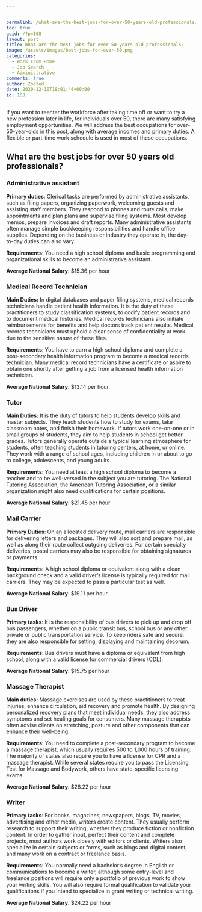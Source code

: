 ```yaml
---


permalink: /what-are-the-best-jobs-for-over-50-years-old-professionals/
toc: true
guid: /?p=108
layout: post
title: What are the best jobs for over 50 years old professionals?
image: /assets/images/best-jobs-for-over-50.png
categories:
  - Work From Home
  - Job Search
  - Administrative
comments: true
author: Zooted
date: 2020-12-10T18:01:44+00:00
id: 108
---
```

If you want to reenter the workforce after taking time off or want to try a new profession later in life, for individuals over 50, there are many satisfying employment opportunities. We will address the best occupations for over-50-year-olds in this post, along with average incomes and primary duties. A flexible or part-time work schedule is used in most of these occupations.

## What are the best jobs for over 50 years old professionals?

### Administrative assistant

**Primary duties**: Clerical tasks are performed by administrative assistants, such as filing papers, organizing paperwork, welcoming guests and assisting staff members. They respond to phones and route calls, make appointments and plan plans and supervise filing systems. Most develop memos, prepare invoices and draft reports. Many administrative assistants often manage simple bookkeeping responsibilities and handle office supplies. Depending on the business or industry they operate in, the day-to-day duties can also vary.

**Requirements**: You need a high school diploma and basic programming and organizational skills to become an administrative assistant.

**Average National Salary**: $15.36 per hour 

### Medical Record Technician

**Main Duties:** In digital databases and paper filing systems, medical records technicians handle patient health information. It is the duty of these practitioners to study classification systems, to codify patient records and to document medical histories. Medical records technicians also initiate reimbursements for benefits and help doctors track patient results. Medical records technicians must uphold a clear sense of confidentiality at work due to the sensitive nature of these files.

**Requirements**: You have to earn a high school diploma and complete a post-secondary health information program to become a medical records technician. Many medical record technicians have a certificate or aspire to obtain one shortly after getting a job from a licensed health information technician.

**Average National Salary**: $13.14 per hour

 

### Tutor

**Main Duties:** It is the duty of tutors to help students develop skills and master subjects. They teach students how to study for exams, take classroom notes, and finish their homework. If tutors work one-on-one or in small groups of students, they aim to help students in school get better grades. Tutors generally operate outside a typical learning atmosphere for students, often teaching students in tutoring centers, at home, or online. They work with a range of school ages, including children in or about to go to college, adolescents, and young adults.

**Requirements**: You need at least a high school diploma to become a teacher and to be well-versed in the subject you are tutoring. The National Tutoring Association, the American Tutoring Association, or a similar organization might also need qualifications for certain positions.

**Average National Salary**: $21.45 per hour 


### Mail Carrier

**Primary Duties**: On an allocated delivery route, mail carriers are responsible for delivering letters and packages. They will also sort and prepare mail, as well as along their route collect outgoing deliveries. For certain specialty deliveries, postal carriers may also be responsible for obtaining signatures or payments.

**Requirements:** A high school diploma or equivalent along with a clean background check and a valid driver&#8217;s license is typically required for mail carriers. They may be expected to pass a particular test as well.

**Average National Salary**: $19.11 per hour 

### Bus Driver

**Primary tasks**: It is the responsibility of bus drivers to pick up and drop off bus passengers, whether on a public transit bus, school bus or any other private or public transportation service. To keep riders safe and secure, they are also responsible for setting, displaying and maintaining decorum.

**Requirements**: Bus drivers must have a diploma or equivalent from high school, along with a valid license for commercial drivers (CDL).

**Average National Salary**: $15.75 per hour 

### Massage Therapist

**Main duties:** Massage exercises are used by these practitioners to treat injuries, enhance circulation, aid recovery and promote health. By designing personalized recovery plans that meet individual needs, they also address symptoms and set healing goals for consumers. Many massage therapists often advise clients on stretching, posture and other components that can enhance their well-being.

**Requirements**: You need to complete a post-secondary program to become a massage therapist, which usually requires 500 to 1,000 hours of training. The majority of states also require you to have a license for CPR and a massage therapist. While several states require you to pass the Licensing Test for Massage and Bodywork, others have state-specific licensing exams.

**Average National Salary**: $28.22 per hour 
 

### Writer

**Primary tasks**: For books, magazines, newspapers, blogs, TV, movies, advertising and other media, writers create content. They usually perform research to support their writing, whether they produce fiction or nonfiction content. In order to gather input, perfect their content and complete projects, most authors work closely with editors or clients. Writers also specialize in certain subjects or forms, such as blogs and digital content, and many work on a contract or freelance basis.

**Requirements**: You normally need a bachelor&#8217;s degree in English or communications to become a writer, although some entry-level and freelance positions will require only a portfolio of previous work to show your writing skills. You will also require formal qualification to validate your qualifications if you intend to specialize in grant writing or technical writing.

**Average National Salary**: $24.22 per hour 